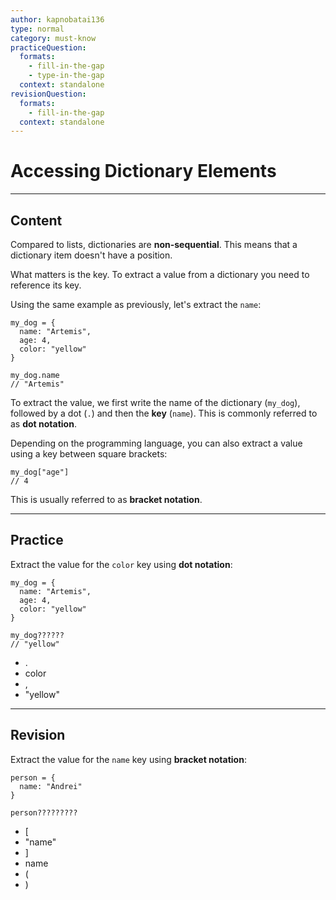```yaml
---
author: kapnobatai136
type: normal
category: must-know
practiceQuestion:
  formats:
    - fill-in-the-gap
    - type-in-the-gap
  context: standalone
revisionQuestion:
  formats:
    - fill-in-the-gap
  context: standalone
---
```


# Accessing Dictionary Elements


---

## Content

Compared to lists, dictionaries are **non-sequential**. This means that a dictionary item doesn't have a position.

What matters is the key. To extract a value from a dictionary you need to reference its key.

Using the same example as previously, let's extract the `name`:

```plain-text
my_dog = {
  name: "Artemis",
  age: 4,
  color: "yellow"
}

my_dog.name
// "Artemis"
```

To extract the value, we first write the name of the dictionary (`my_dog`), followed by a dot (`.`) and then the **key** (`name`). This is commonly referred to as **dot notation**.

Depending on the programming language, you can also extract a value using a key between square brackets:

```plain-text
my_dog["age"]
// 4
```

This is usually referred to as **bracket notation**.


---

## Practice

Extract the value for the `color` key using **dot notation**:

```plain-text
my_dog = {
  name: "Artemis",
  age: 4,
  color: "yellow"
}

my_dog??????
// "yellow"
```

- .
- color
- ,
- "yellow"


---

## Revision

Extract the value for the `name` key using **bracket notation**:

```plain-text
person = {
  name: "Andrei"
}

person?????????
```

- [
- "name"
- ]
- name
- (
- )
